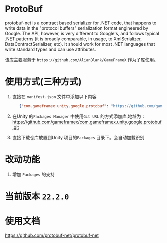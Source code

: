 # ProtoBuf

protobuf-net is a contract based serializer for .NET code, that happens to write data in the "protocol buffers" serialization format engineered by Google. The API, however, is very different to Google's, and follows typical .NET patterns (it is broadly comparable, in usage, to XmlSerializer,
DataContractSerializer, etc). It should work for most .NET languages that write standard types and can use attributes.

该库主要服务于 `https://github.com/AlianBlank/GameFrameX` 作为子库使用。

# 使用方式(三种方式)

1. 直接在 `manifest.json` 文件中添加以下内容
   ```json
      {"com.gameframex.unity.google.protobuf": "https://github.com/gameframex/com.gameframex.unity.google.protobuf.git"}
    ```
2. 在Unity 的`Packages Manager` 中使用`Git URL` 的方式添加库,地址为：https://github.com/gameframex/com.gameframex.unity.google.protobuf.git

3. 直接下载仓库放置到Unity 项目的`Packages` 目录下。会自动加载识别

# 改动功能

1. 增加 `Packages` 的支持

# 当前版本 `22.2.0`

# 使用文档

https://github.com/protobuf-net/protobuf-net